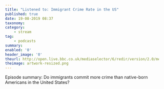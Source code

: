 ```yaml
---
title: "Listened to: Immigrant Crime Rate in the US"
published: true
date: 19-08-2019 08:37
taxonomy:
category:
	- stream
tag:
	- podcasts
summary:
enabled: '0'
header_image: '0'
theurl: http://open.live.bbc.co.uk/mediaselector/6/redir/version/2.0/mediaset/audio-nondrm-download/proto/http/vpid/p07k74wj.mp3
theimage: artwork-resized.png
--- 
```

Episode summary: Do immigrants commit more crime than native-born Americans in the United States?
